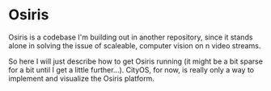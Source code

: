 # Osiris

Osiris is a codebase I'm building out in another repository, since it stands alone in solving the issue of scaleable, computer vision on n video streams.

So here I will just describe how to get Osiris running (it might be a bit sparse for a bit until I get a little further...). CityOS, for now, is really only a way to implement and visualize the Osiris platform.